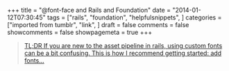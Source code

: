 +++
title = "@font-face and Rails and Foundation"
date = "2014-01-12T07:30:45"
tags = ["rails", "foundation", "helpfulsnippets", ]
categories = ["imported from tumblr", "link", ]
draft = false
comments = false
showcomments = false
showpagemeta = true
+++

[<blockquote class="link_og_blockquote">TL;DR If you are new to the asset pipeline in rails, using custom fonts can be a bit confusing. This is how I recommend getting started: add fonts&hellip;</blockquote>](http://aokolish.me/blog/2011/12/24/at-font-face-with-the-asset-pipeline/)